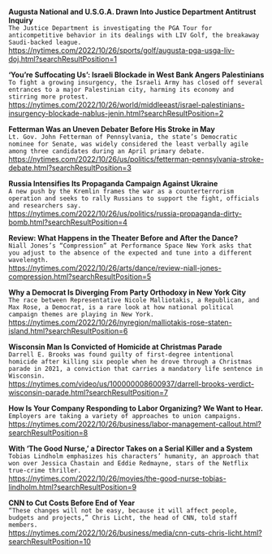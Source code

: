 **Augusta National and U.S.G.A. Drawn Into Justice Department Antitrust Inquiry**\
`The Justice Department is investigating the PGA Tour for anticompetitive behavior in its dealings with LIV Golf, the breakaway Saudi-backed league.`\
https://nytimes.com/2022/10/26/sports/golf/augusta-pga-usga-liv-doj.html?searchResultPosition=1

**‘You’re Suffocating Us’: Israeli Blockade in West Bank Angers Palestinians**\
`To fight a growing insurgency, the Israeli Army has closed off several entrances to a major Palestinian city, harming its economy and stirring more protest.`\
https://nytimes.com/2022/10/26/world/middleeast/israel-palestinians-insurgency-blockade-nablus-jenin.html?searchResultPosition=2

**Fetterman Was an Uneven Debater Before His Stroke in May**\
`Lt. Gov. John Fetterman of Pennsylvania, the state’s Democratic nominee for Senate, was widely considered the least verbally agile among three candidates during an April primary debate.`\
https://nytimes.com/2022/10/26/us/politics/fetterman-pennsylvania-stroke-debate.html?searchResultPosition=3

**Russia Intensifies Its Propaganda Campaign Against Ukraine**\
`A new push by the Kremlin frames the war as a counterterrorism operation and seeks to rally Russians to support the fight, officials and researchers say.`\
https://nytimes.com/2022/10/26/us/politics/russia-propaganda-dirty-bomb.html?searchResultPosition=4

**Review: What Happens in the Theater Before and After the Dance?**\
`Niall Jones’s “Compression” at Performance Space New York asks that you adjust to the absence of the expected and tune into a different wavelength.`\
https://nytimes.com/2022/10/26/arts/dance/review-niall-jones-compression.html?searchResultPosition=5

**Why a Democrat Is Diverging From Party Orthodoxy in New York City**\
`The race between Representative Nicole Malliotakis, a Republican, and Max Rose, a Democrat, is a rare look at how national political campaign themes are playing in New York.`\
https://nytimes.com/2022/10/26/nyregion/malliotakis-rose-staten-island.html?searchResultPosition=6

**Wisconsin Man Is Convicted of Homicide at Christmas Parade**\
`Darrell E. Brooks was found guilty of first-degree intentional homicide after killing six people when he drove through a Christmas parade in 2021, a conviction that carries a mandatory life sentence in Wisconsin.`\
https://nytimes.com/video/us/100000008600937/darrell-brooks-verdict-wisconsin-parade.html?searchResultPosition=7

**How Is Your Company Responding to Labor Organizing? We Want to Hear.**\
`Employers are taking a variety of approaches to union campaigns.`\
https://nytimes.com/2022/10/26/business/labor-management-callout.html?searchResultPosition=8

**With ‘The Good Nurse,’ a Director Takes on a Serial Killer and a System**\
`Tobias Lindholm emphasizes his characters’ humanity, an approach that won over Jessica Chastain and Eddie Redmayne, stars of the Netflix true-crime thriller.`\
https://nytimes.com/2022/10/26/movies/the-good-nurse-tobias-lindholm.html?searchResultPosition=9

**CNN to Cut Costs Before End of Year**\
`“These changes will not be easy, because it will affect people, budgets and projects,” Chris Licht, the head of CNN, told staff members.`\
https://nytimes.com/2022/10/26/business/media/cnn-cuts-chris-licht.html?searchResultPosition=10

